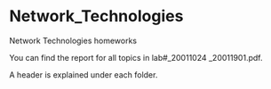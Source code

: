 # Network_Technologies
Network Technologies homeworks

You can find the report for all topics in lab#_20011024 _20011901.pdf.

A header is explained  under each folder.
